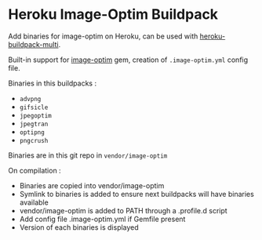 # Heroku Image-Optim Buildpack

Add binaries for image-optim on Heroku, can be used with [heroku-buildpack-multi](https://github.com/SolarCS/heroku-buildpack-multi).

Built-in support for [image-optim](https://github.com/toy/image_optim) gem, creation of `.image-optim.yml` config file. 

Binaries in this buildpacks :

- `advpng`
- `gifsicle`
- `jpegoptim`
- `jpegtran`
- `optipng`
- `pngcrush`

Binaries are in this git repo in `vendor/image-optim`

On compilation :

- Binaries are copied into vendor/image-optim
- Symlink to binaries is added to ensure next buildpacks will have binaries available
- vendor/image-optim is added to PATH through a .profile.d script
- Add config file .image-optim.yml if Gemfile present
- Version of each binaries is displayed


